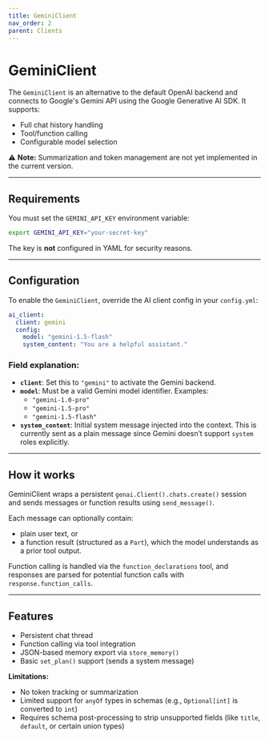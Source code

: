 ```yaml
---
title: GeminiClient
nav_order: 2
parent: Clients
---
```


# GeminiClient

The `GeminiClient` is an alternative to the default OpenAI backend and connects to Google's Gemini API using the Google
Generative AI SDK. It supports:

- Full chat history handling
- Tool/function calling
- Configurable model selection

⚠️ **Note:** Summarization and token management are not yet implemented in the current version.

---

## Requirements

You must set the `GEMINI_API_KEY` environment variable:

```bash
export GEMINI_API_KEY="your-secret-key"
```

The key is **not** configured in YAML for security reasons.

---

## Configuration

To enable the `GeminiClient`, override the AI client config in your `config.yml`:

```yaml
ai_client:
  client: gemini
  config:
    model: "gemini-1.5-flash"
    system_content: "You are a helpful assistant."
```

### Field explanation:

- **`client`**: Set this to `"gemini"` to activate the Gemini backend.
- **`model`**: Must be a valid Gemini model identifier. Examples:
    - `"gemini-1.0-pro"`
    - `"gemini-1.5-pro"`
    - `"gemini-1.5-flash"`
- **`system_content`**: Initial system message injected into the context. This is currently sent as a plain message
  since Gemini doesn’t support `system` roles explicitly.

---

## How it works

GeminiClient wraps a persistent `genai.Client().chats.create()` session and sends messages or function results using
`send_message()`.

Each message can optionally contain:

- plain user text, or
- a function result (structured as a `Part`), which the model understands as a prior tool output.

Function calling is handled via the `function_declarations` tool, and responses are parsed for potential function calls
with `response.function_calls`.

---

## Features

- Persistent chat thread
- Function calling via tool integration
- JSON-based memory export via `store_memory()`
- Basic `set_plan()` support (sends a system message)

**Limitations:**

- No token tracking or summarization
- Limited support for `anyOf` types in schemas (e.g., `Optional[int]` is converted to `int`)
- Requires schema post-processing to strip unsupported fields (like `title`, `default`, or certain union types)
